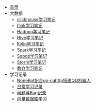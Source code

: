<!-- _navbar.md -->

* [首页](/)
* 大数据
  - [clickhouse学习笔记](cxy/大数据/clickhouse.md)
  - [flink学习笔记](cxy/大数据/flink.md)
  - [Hadoop学习笔记](cxy/大数据/Hadoop学习.md)
  - [Hive学习笔记](cxy/大数据/Hive.md)
  - [Kylin学习笔记](cxy/大数据/Kylin.md)
  - [Spark学习笔记](cxy/大数据/spark.md)
  - [Sqoop学习笔记](cxy/大数据/Sqoop学习.md)
  - [Storm学习笔记](cxy/大数据/storm.md)
  - [数仓学习笔记](cxy/大数据/数仓学习.md)
* 学习记录
  * [NoneBot配合go-cqhttp搭建QQ机器人](学习记录/NoneBot的搭建与使用.md)
  * [日常学习记录](cxy/日常记录/杂谈.md)
  * [问题与Bug记录](学习记录/问题记录.md)
  * [向量数据库学习](./cxy/大数据/Milvus向量数据库.md)
